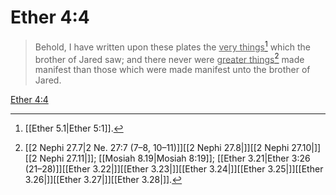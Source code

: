 # Ether 4:4

> Behold, I have written upon these plates the <u>very things</u>[^a] which the brother of Jared saw; and there never were <u>greater things</u>[^b] made manifest than those which were made manifest unto the brother of Jared.

[Ether 4:4](https://www.churchofjesuschrist.org/study/scriptures/bofm/ether/4?lang=eng&id=p4#p4)


[^a]: [[Ether 5.1|Ether 5:1]].  
[^b]: [[2 Nephi 27.7|2 Ne. 27:7 (7–8, 10–11)]][[2 Nephi 27.8|]][[2 Nephi 27.10|]][[2 Nephi 27.11|]]; [[Mosiah 8.19|Mosiah 8:19]]; [[Ether 3.21|Ether 3:26 (21–28)]][[Ether 3.22|]][[Ether 3.23|]][[Ether 3.24|]][[Ether 3.25|]][[Ether 3.26|]][[Ether 3.27|]][[Ether 3.28|]].  
